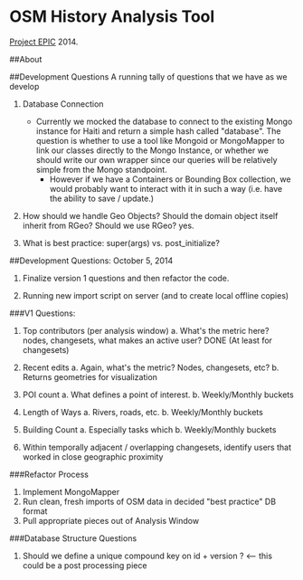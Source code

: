 OSM History Analysis Tool
=========================

[Project EPIC](http://epic.cs.colorado.edu) 2014.

##About




##Development Questions
A running tally of questions that we have as we develop

1. Database Connection
	-	Currently we mocked the database to connect to the existing Mongo instance for Haiti and return a simple hash called "database".  The question is whether to use a tool like Mongoid or MongoMapper to link our classes directly to the Mongo Instance, or whether we should write our own wrapper since our queries will be relatively simple from the Mongo standpoint.
		- However if we have a Containers or Bounding Box collection, we would probably want to interact with it in such a way (i.e. have the ability to save / update.)
		
2. How should we handle Geo Objects?  Should the domain object itself inherit from RGeo?  Should we use RGeo? yes.
3. What is best practice: super(args) vs. post_initialize?



##Development Questions: October 5, 2014

1. Finalize version 1 questions and then refactor the code.

2. Running new import script on server (and to create local offline copies)


###V1 Questions:
1. Top contributors (per analysis window)
	a. 	What's the metric here?  nodes, changesets, what makes an active user?
DONE (At least for changesets)

2. Recent edits
	a. Again, what's the metric? Nodes, changesets, etc?
	b. Returns geometries for visualization

3. POI count
	a. What defines a point of interest.
	b. Weekly/Monthly buckets

4. Length of Ways
	a. Rivers, roads, etc.
	b. Weekly/Monthly buckets

5. Building Count
	a. Especially tasks which
	b. Weekly/Monthly buckets

6. Within temporally adjacent / overlapping changesets, identify users that worked in close geographic proximity


###Refactor Process
1. Implement MongoMapper
2. Run clean, fresh imports of OSM data in decided "best practice" DB format
3. Pull appropriate pieces out of Analysis Window


###Database Structure Questions
1. Should we define a unique compound key on id + version ? <-- this could be a post processing piece
